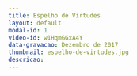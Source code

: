 ```yaml
---
title: Espelho de Virtudes
layout: default
modal-id: 1
video-id: w1HqmGGxA4Y
data-gravacao: Dezembro de 2017
thumbnail: espelho-de-virtudes.jpg
descricao:
---
```

